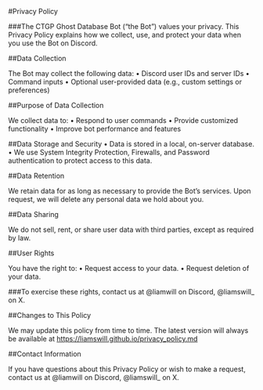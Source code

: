 #Privacy Policy

###The CTGP Ghost Database Bot (“the Bot”) values your privacy. This Privacy Policy explains how we collect, use, and protect your data when you use the Bot on Discord.

##Data Collection

The Bot may collect the following data:
    •    Discord user IDs and server IDs
    •    Command inputs
    •    Optional user-provided data (e.g., custom settings or preferences)

##Purpose of Data Collection

We collect data to:
    •    Respond to user commands
    •    Provide customized functionality
    •    Improve bot performance and features

##Data Storage and Security
 •    Data is stored in a local, on-server database.
 •    We use System Integrity Protection, Firewalls, and Password authentication to protect access to this data.

##Data Retention

We retain data for as long as necessary to provide the Bot’s services. Upon request, we will delete any personal data we hold about you.

##Data Sharing

We do not sell, rent, or share user data with third parties, except as required by law.

##User Rights

You have the right to:
    •    Request access to your data.
    •    Request deletion of your data.

###To exercise these rights, contact us at @liamwill on Discord, @liamswill_ on X.

##Changes to This Policy

We may update this policy from time to time. The latest version will always be available at https://liamswill.github.io/privacy_policy.md

##Contact Information

If you have questions about this Privacy Policy or wish to make a request, contact us at @liamwill on Discord, @liamswill_ on X.